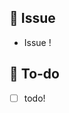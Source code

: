 ## 📌 Issue

<!-- 이슈에 대해 간략하게 설명해주세요 -->

- Issue !

## 📝 To-do

<!-- 진행할 작업에 대해 적어주세요 -->

- [ ] todo!